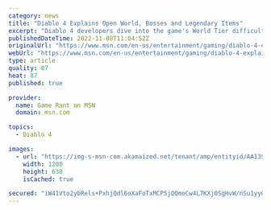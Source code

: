 ```yaml
---
category: news
title: "Diablo 4 Explains Open World, Bosses and Legendary Items"
excerpt: "Diablo 4 developers dive into the game's World Tier difficulties, World Bosses, and how Legendary items combine the best of Diablo 2 and Diablo 3."
publishedDateTime: 2022-11-08T11:04:52Z
originalUrl: "https://www.msn.com/en-us/entertainment/gaming/diablo-4-explains-open-world-bosses-and-legendary-items/ar-AA13SutO"
webUrl: "https://www.msn.com/en-us/entertainment/gaming/diablo-4-explains-open-world-bosses-and-legendary-items/ar-AA13SutO"
type: article
quality: 87
heat: 87
published: true

provider:
  name: Game Rant on MSN
  domain: msn.com

topics:
  - Diablo 4

images:
  - url: "https://img-s-msn-com.akamaized.net/tenant/amp/entityid/AA13SIJE.img?h=630&w=1200&m=6&q=60&o=t&l=f&f=jpg"
    width: 1200
    height: 630
    isCached: true

secured: "iW41Vto2ybRels+PxhjQdl6oXaFoTxMCP5jQQmoCw4L7KXj0SgHvW/nSu1yyGNKcLOtxXMjPj1x4FJYm/yT68dzmgTIoRfh36FEBRTJL/g7IQT/EqykhZFO/JSyuo/KTvqjUJnoLQgAfuVeRDGzMZPWPiiFaSc5JROmR8sTGRWGMruFDwvN4KxMSBCsGmm3+GsC5bESEmDKq+y6qmHIE/88kMypjcXlUV8q+P9eeqWg/E3fmBl6+KrFRBQCxepFnoZkHOlOx5JKmjLlfivzcZU2mFPY8XLaCO/UmySEWKmVaba6PCfLTchIE+xO1PC25W8b0dw3j1UN9q9k1iZCgEULhj0k0sV7KomUKO31zG6g=;K3sOu6+9L1n4Zlhq7/G19w=="
---
```


